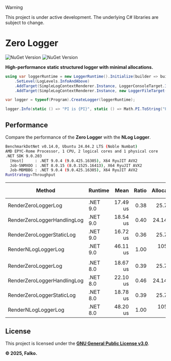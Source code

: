 > [!WARNING]
> This project is under active development. The underlying C# libraries are subject to change.

# Zero Logger

![NuGet Version](https://img.shields.io/nuget/v/Falko.ZeroLogger?style=for-the-badge&color=green)
![NuGet Version](https://img.shields.io/nuget/vpre/Falko.ZeroLogger?style=for-the-badge&color=red)

**High-performance static structured logger with minimal allocations.**

```C#
using var loggerRuntime = new LoggerRuntime().Initialize(builder => builder
    .SetLevel(LogLevels.InfoAndAbove)
    .AddTarget(SimpleLogContextRenderer.Instance, LoggerConsoleTarget.Instance)
    .AddTarget(SimpleLogContextRenderer.Instance, new LoggerFileTarget("app_name", "./Logs")));

var logger = typeof(Program).CreateLogger(loggerRuntime);

logger.Info(static () => "PI is {PI}", static () => Math.PI.ToString("F"));
```

## Performance

Compare the performance of the **Zero Logger** with the **NLog Logger**.

```bash
BenchmarkDotNet v0.14.0, Ubuntu 24.04.2 LTS (Noble Numbat)
AMD EPYC-Rome Processor, 1 CPU, 2 logical cores and 1 physical core
.NET SDK 9.0.203
  [Host]     : .NET 9.0.4 (9.0.425.16305), X64 RyuJIT AVX2
  Job-SNMXOO : .NET 8.0.15 (8.0.1525.16413), X64 RyuJIT AVX2
  Job-MBMBBG : .NET 9.0.4 (9.0.425.16305), X64 RyuJIT AVX2
RunStrategy=Throughput
```

| Method                      | Runtime       | Mean     | Ratio | Allocated | Alloc Ratio |
|---------------------------- |-------------- |---------:|------:|----------:|------------:|
| RenderZeroLoggerLog         | .NET 9.0      | 17.49 us |  0.38 |   25.7 KB |        0.24 |
| RenderZeroLoggerHandlingLog | .NET 9.0      | 18.54 us |  0.40 |  24.14 KB |        0.23 |
| RenderZeroLoggerStaticLog   | .NET 9.0      | 16.72 us |  0.36 |   25.7 KB |        0.24 |
| RenderNLogLoggerLog         | .NET 9.0      | 46.11 us |  1.00 | 105.47 KB |        1.00 |
|                             |               |          |       |           |             |
| RenderZeroLoggerLog         | .NET 8.0      | 18.67 us |  0.39 |   25.7 KB |        0.24 |
| RenderZeroLoggerHandlingLog | .NET 8.0      | 22.10 us |  0.46 |  24.14 KB |        0.23 |
| RenderZeroLoggerStaticLog   | .NET 8.0      | 18.78 us |  0.39 |   25.7 KB |        0.24 |
| RenderNLogLoggerLog         | .NET 8.0      | 48.20 us |  1.00 | 105.47 KB |        1.00 |

## License

This project is licensed under the **[GNU General Public License v3.0](License.md)**.

**© 2025, Falko.**
